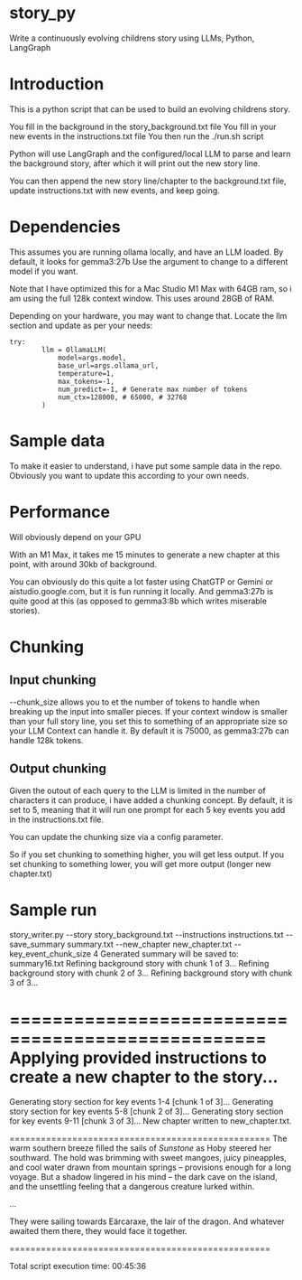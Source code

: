 # story_py
Write a continuously evolving childrens story using LLMs, Python, LangGraph

# Introduction

This is a python script that can be used to build an evolving childrens story.

You fill in the background in the story_background.txt file
You fill in your new events in the instructions.txt file
You then run the ./run.sh script 

Python will use LangGraph and the configured/local LLM to parse and learn the background story, after which it will print out the new story line.

You can then append the new story line/chapter to the background.txt file, update instructions.txt with new events, and keep going.

# Dependencies
This assumes you are running ollama locally, and have an LLM loaded. By default, it looks for gemma3:27b
Use the argument to change to a different model if you want.

Note that I have optimized this for a Mac Studio M1 Max with 64GB ram, so i am using the full 128k context window. This uses around 28GB of RAM. 

Depending on your hardware, you may want to change that. Locate the llm section and update as per your needs:

```
try:
        llm = OllamaLLM(
            model=args.model,
            base_url=args.ollama_url,
            temperature=1,
            max_tokens=-1,
            num_predict=-1, # Generate max number of tokens
            num_ctx=128000, # 65000, # 32768        
        )
```

# Sample data
To make it easier to understand, i have put some sample data in the repo. Obviously you want to update this according to your own needs.

# Performance
Will obviously depend on your GPU

With an M1 Max, it takes me 15 minutes to generate a new chapter at this point, with around 30kb of background.

You can obviously do this quite a lot faster using ChatGTP or Gemini or aistudio.google.com, but it is fun running it locally. And gemma3:27b is quite good at this (as opposed to gemma3:8b which writes miserable stories).

# Chunking

## Input chunking
--chunk_size allows you to et the number of tokens to handle when breaking up the input into smaller pieces. 
If your context window is smaller than your full story line, you set this to something of an appropriate size so your LLM Context can handle it.
By default it is 75000, as gemma3:27b can handle 128k tokens.

## Output chunking
Given the outout of each query to the LLM is limited in the number of characters it can produce, i have added a chunking concept.
By default, it is set to 5, meaning that it will run one prompt for each 5 key events you add in the instructions.txt file.

You can update the chunking size via a config parameter.

So if you set chunking to something higher, you will get less output. If you set chunking to something lower, you will get more output (longer new chapter.txt)

# Sample run
story_writer.py --story story_background.txt --instructions instructions.txt --save_summary summary.txt --new_chapter new_chapter.txt --key_event_chunk_size 4 
Generated summary will be saved to: summary16.txt
Refining background story with chunk 1 of 3...
Refining background story with chunk 2 of 3...
Refining background story with chunk 3 of 3...

==================================================
Applying provided instructions to create a new chapter to the story...
==================================================
Generating story section for key events 1-4 [chunk 1 of 3]...
Generating story section for key events 5-8 [chunk 2 of 3]...
Generating story section for key events 9-11 [chunk 3 of 3]...
New chapter written to new_chapter.txt.

==================================================
The warm southern breeze filled the sails of *Sunstone* as Hoby steered her southward. The hold was brimming with sweet mangoes, juicy pineapples, and cool water drawn from mountain springs – provisions enough for a long voyage. But a shadow lingered in his mind – the dark cave on the island, and the unsettling feeling that a dangerous creature lurked within.

...

They were sailing towards Eärcaraxe, the lair of the dragon. And whatever awaited them there, they would face it together.


==================================================

Total script execution time: 00:45:36


